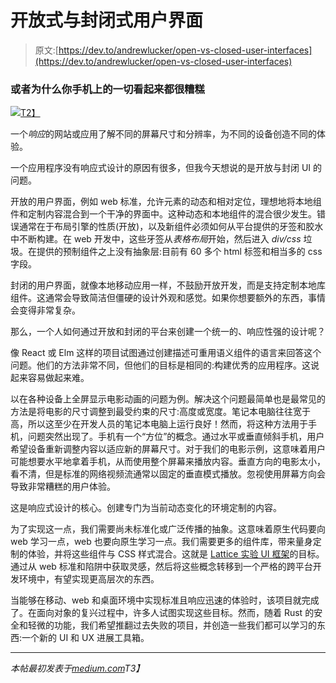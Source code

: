 # 开放式与封闭式用户界面

> 原文:[https://dev.to/andrewlucker/open-vs-closed-user-interfaces](https://dev.to/andrewlucker/open-vs-closed-user-interfaces)

### [](#or-why-everything-looks-bad-on-your%C2%A0phone)或者为什么你手机上的一切看起来都很糟糕

[![](../Images/ffe3bca91a525f28d82be6d4f5a9da75.png)T2】](https://res.cloudinary.com/practicaldev/image/fetch/s--TSOhl4GA--/c_limit%2Cf_auto%2Cfl_progressive%2Cq_auto%2Cw_880/https://cdn-images-1.medium.com/max/480/1%2AyhpjwF8tXMxLqgHaKIEbGg.jpeg)

一个*响应*的网站或应用了解不同的屏幕尺寸和分辨率，为不同的设备创造不同的体验。

一个应用程序没有响应式设计的原因有很多，但我今天想说的是开放与封闭 UI 的问题。

开放的用户界面，例如 web 标准，允许元素的动态和相对定位，理想地将本地组件和定制内容混合到一个干净的界面中。这种动态和本地组件的混合很少发生。错误通常在于布局引擎的性质(开放)，以及新组件必须如何从平台提供的牙签和胶水中不断构建。在 web 开发中，这些牙签从*表格布局*开始，然后进入 *div/css* 垃圾。在提供的预制组件之上没有抽象层:目前有 60 多个 html 标签和相当多的 css 字段。

封闭的用户界面，就像本地移动应用一样，不鼓励开放开发，而是支持定制本地库组件。这通常会导致简洁但僵硬的设计外观和感觉。如果你想要额外的东西，事情会变得非常复杂。

那么，一个人如何通过开放和封闭的平台来创建一个统一的、响应性强的设计呢？

像 React 或 Elm 这样的项目试图通过创建描述可重用语义组件的语言来回答这个问题。他们的方法非常不同，但他们的目标是相同的:构建优秀的应用程序。这说起来容易做起来难。

以在各种设备上全屏显示电影动画的问题为例。解决这个问题最简单也是最常见的方法是将电影的尺寸调整到最受约束的尺寸:高度或宽度。笔记本电脑往往宽于高，所以这至少在开发人员的笔记本电脑上运行良好！然而，将这种方法用于手机，问题突然出现了。手机有一个“方位”的概念。通过水平或垂直倾斜手机，用户希望设备重新调整内容以适应新的屏幕尺寸。对于我们的电影示例，这意味着用户可能想要水平地拿着手机，从而使用整个屏幕来播放内容。垂直方向的电影太小，看不清，但是标准的网络视频流通常以固定的垂直模式播放。忽视使用屏幕方向会导致非常糟糕的用户体验。

这是响应式设计的核心。创建专门为当前动态变化的环境定制的内容。

为了实现这一点，我们需要尚未标准化或广泛传播的抽象。这意味着原生代码要向 web 学习一点，web 也要向原生学习一点。我们需要更多的组件库，带来量身定制的体验，并将这些组件与 CSS 样式混合。这就是 [Lattice 实验 UI 框架](https://github.com/andrew-lucker/Lattice)的目标。通过从 web 标准和陷阱中获取灵感，然后将这些概念转移到一个严格的跨平台开发环境中，有望实现更高层次的东西。

当能够在移动、web 和桌面环境中实现标准且响应迅速的体验时，该项目就完成了。在面向对象的复兴过程中，许多人试图实现这些目标。然而，随着 Rust 的安全和轻微的功能，我们希望推翻过去失败的项目，并创造一些我们都可以学习的东西:一个新的 UI 和 UX 进展工具箱。

* * *

*本帖最初发表于[medium.com](https://hackernoon.com/open-vs-closed-user-interfaces-46daf6e9a1b4)T3】*